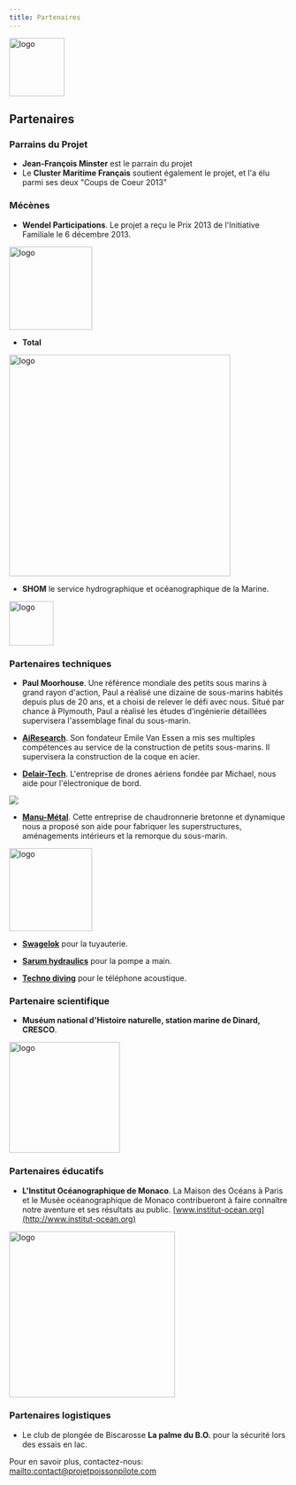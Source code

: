 ```yaml
---
title: Partenaires
---
```


<div class="row">
<div class="span1.5">

<img
 style="border: 0px solid ; width: 100px; height: 105px;"
 alt="logo" src="images/LogoFRL.gif">

</div>

<div class="span10.5">

<h2>Partenaires</h2>

</div>
</div>

### Parrains du Projet

- **Jean-François Minster** est le parrain du projet
- Le **Cluster Maritime Français** soutient également le projet, et l'a élu parmi ses deux "Coups de Coeur 2013"

### Mécènes

- **Wendel Participations**. Le projet a reçu le Prix 2013 de l'Initiative Familiale le 6 décembre 2013.

<img
 style="border: 0px solid ; width: 150px;"
 alt="logo" src="images/LOGOWP2.jpg">

- **Total**

<img
 style="border: 0px solid ; width: 400px;"
 alt="logo" src="images/totallogo.jpg">

- **SHOM** le service hydrographique et océanographique de la Marine.

<img
 style="border: 0px solid ; width: 80px;"
 alt="logo" src="images/shom.jpg">


### Partenaires techniques

- **Paul Moorhouse**. Une référence mondiale des petits sous marins à grand rayon d'action, 
Paul a réalisé une dizaine de sous-marins habités depuis plus de 20 ans, 
et a choisi de relever le défi avec nous. Situé par chance à Plymouth, 
Paul a réalisé les études d’ingénierie détaillées supervisera l'assemblage final du sous-marin.

- **[AiResearch](http://www.airesearch.nl/)**. Son fondateur Emile Van Essen a mis ses multiples compétences au service de la construction de petits sous-marins. 
Il supervisera la construction de la coque en acier. 

- **[Delair-Tech](http://http://www.delair-tech.com/en/home/)**. L'entreprise de drones aériens fondée par Michael, nous aide pour l'électronique de bord. 

![](images/DTlogo.jpg)

- **[Manu-Métal](http://www.manu-metal.fr)**. Cette entreprise de chaudronnerie bretonne et dynamique  
nous a proposé son aide pour fabriquer les superstructures, 
aménagements intérieurs et la remorque du sous-marin.

<img
 style="border: 0px solid ; width: 150px;"
 alt="logo" src="images/Manumetal.jpg">
 
- **[Swagelok](https://www.swagelok.com/)** pour la tuyauterie.

- **[Sarum hydraulics](http://www.sarum-hydraulics.co.uk/)** pour la pompe a main.

- **[Techno diving](http://www.technodiving.nl/)** pour le téléphone acoustique.

### Partenaire scientifique

- **Muséum national d'Histoire naturelle, station marine de Dinard, CRESCO**.

<img
 style="border: 0px solid ; width: 200px;"
 alt="logo" src="images/MNHN.jpg">

### Partenaires éducatifs

- **L'Institut Océanographique de Monaco**. La Maison des Océans à Paris et le Musée océanographique de Monaco contribueront 
à faire connaître notre aventure et ses résultats au public. [www.institut-ocean.org](http://www.institut-ocean.org)

<img
 style="border: 0px solid ; width: 300px;"
 alt="logo" src="images/IOFPA_LOGO.jpg">

### Partenaires logistiques

- Le club de plongée de Biscarosse **La palme du B.O.** pour la sécurité lors des essais en lac.


Pour en savoir plus, contactez-nous: <mailto:contact@projetpoissonpilote.com>
